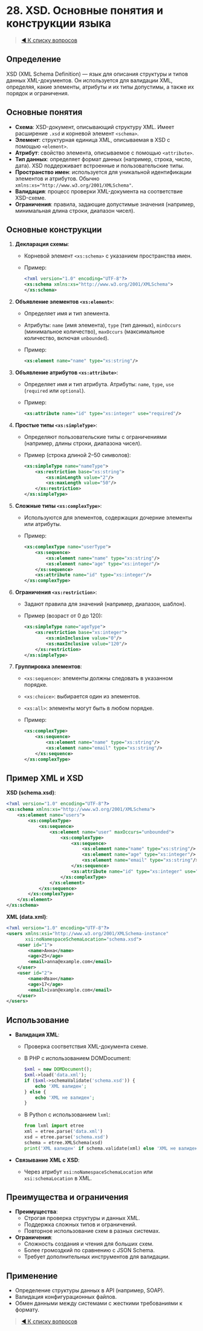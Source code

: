 # 28. XSD. Основные понятия и конструкции языка

> [◀️ К списку вопросов](../README.md#вопросы)

## Определение

XSD (XML Schema Definition) — язык для описания структуры и типов данных XML-документов. Он используется для валидации XML, определяя, какие элементы, атрибуты и их типы допустимы, а также их порядок и ограничения.

## Основные понятия

- **Схема**: XSD-документ, описывающий структуру XML. Имеет расширение `.xsd` и корневой элемент `<schema>`.
- **Элемент**: структурная единица XML, описываемая в XSD с помощью `<element>`.
- **Атрибут**: свойство элемента, описываемое с помощью `<attribute>`.
- **Тип данных**: определяет формат данных (например, строка, число, дата). XSD поддерживает встроенные и пользовательские типы.
- **Пространство имен**: используется для уникальной идентификации элементов и атрибутов. Обычно `xmlns:xs="http://www.w3.org/2001/XMLSchema"`.
- **Валидация**: процесс проверки XML-документа на соответствие XSD-схеме.
- **Ограничения**: правила, задающие допустимые значения (например, минимальная длина строки, диапазон чисел).

## Основные конструкции

1. **Декларация схемы**:
   - Корневой элемент `<xs:schema>` с указанием пространства имен.
   - Пример:

     ```xml
     <?xml version="1.0" encoding="UTF-8"?>
     <xs:schema xmlns:xs="http://www.w3.org/2001/XMLSchema">
     </xs:schema>
     ```

2. **Объявление элементов `<xs:element>`**:
   - Определяет имя и тип элемента.
   - Атрибуты: `name` (имя элемента), `type` (тип данных), `minOccurs` (минимальное количество), `maxOccurs` (максимальное количество, включая `unbounded`).
   - Пример:

     ```xml
     <xs:element name="name" type="xs:string"/>
     ```

3. **Объявление атрибутов `<xs:attribute>`**:
   - Определяет имя и тип атрибута. Атрибуты: `name`, `type`, `use` (`required` или `optional`).
   - Пример:

     ```xml
     <xs:attribute name="id" type="xs:integer" use="required"/>
     ```

4. **Простые типы `<xs:simpleType>`**:
   - Определяют пользовательские типы с ограничениями (например, длины строки, диапазона чисел).
   - Пример (строка длиной 2–50 символов):

     ```xml
     <xs:simpleType name="nameType">
         <xs:restriction base="xs:string">
             <xs:minLength value="2"/>
             <xs:maxLength value="50"/>
         </xs:restriction>
     </xs:simpleType>
     ```

5. **Сложные типы `<xs:complexType>`**:
   - Используются для элементов, содержащих дочерние элементы или атрибуты.
   - Пример:

     ```xml
     <xs:complexType name="userType">
         <xs:sequence>
             <xs:element name="name" type="xs:string"/>
             <xs:element name="age" type="xs:integer"/>
         </xs:sequence>
         <xs:attribute name="id" type="xs:integer"/>
     </xs:complexType>
     ```

6. **Ограничения `<xs:restriction>`**:
   - Задают правила для значений (например, диапазон, шаблон).
   - Пример (возраст от 0 до 120):

     ```xml
     <xs:simpleType name="ageType">
         <xs:restriction base="xs:integer">
             <xs:minInclusive value="0"/>
             <xs:maxInclusive value="120"/>
         </xs:restriction>
     </xs:simpleType>
     ```

7. **Группировка элементов**:
   - `<xs:sequence>`: элементы должны следовать в указанном порядке.
   - `<xs:choice>`: выбирается один из элементов.
   - `<xs:all>`: элементы могут быть в любом порядке.
   - Пример:

     ```xml
     <xs:complexType>
         <xs:sequence>
             <xs:element name="name" type="xs:string"/>
             <xs:element name="email" type="xs:string"/>
         </xs:sequence>
     </xs:complexType>
     ```

## Пример XML и XSD

**XSD (schema.xsd)**:

```xml
<?xml version="1.0" encoding="UTF-8"?>
<xs:schema xmlns:xs="http://www.w3.org/2001/XMLSchema">
    <xs:element name="users">
        <xs:complexType>
            <xs:sequence>
                <xs:element name="user" maxOccurs="unbounded">
                    <xs:complexType>
                        <xs:sequence>
                            <xs:element name="name" type="xs:string"/>
                            <xs:element name="age" type="xs:integer"/>
                            <xs:element name="email" type="xs:string"/>
                        </xs:sequence>
                        <xs:attribute name="id" type="xs:integer" use="required"/>
                    </xs:complexType>
                </xs:element>
            </xs:sequence>
        </xs:complexType>
    </xs:element>
</xs:schema>
```

**XML (data.xml)**:

```xml
<?xml version="1.0" encoding="UTF-8"?>
<users xmlns:xsi="http://www.w3.org/2001/XMLSchema-instance"
       xsi:noNamespaceSchemaLocation="schema.xsd">
    <user id="1">
        <name>Анна</name>
        <age>25</age>
        <email>anna@example.com</email>
    </user>
    <user id="2">
        <name>Иван</name>
        <age>17</age>
        <email>ivan@example.com</email>
    </user>
</users>
```

## Использование

- **Валидация XML**:
  - Проверка соответствия XML-документа схеме.
  - В PHP с использованием DOMDocument:

    ```php
    $xml = new DOMDocument();
    $xml->load('data.xml');
    if ($xml->schemaValidate('schema.xsd')) {
        echo 'XML валиден';
    } else {
        echo 'XML не валиден';
    }
    ```

  - В Python с использованием `lxml`:

    ```python
    from lxml import etree
    xml = etree.parse('data.xml')
    xsd = etree.parse('schema.xsd')
    schema = etree.XMLSchema(xsd)
    print('XML валиден' if schema.validate(xml) else 'XML не валиден')
    ```

- **Связывание XML с XSD**:
  - Через атрибут `xsi:noNamespaceSchemaLocation` или `xsi:schemaLocation` в XML.

## Преимущества и ограничения

- **Преимущества**:
  - Строгая проверка структуры и данных XML.
  - Поддержка сложных типов и ограничений.
  - Повторное использование схем в разных системах.
- **Ограничения**:
  - Сложность создания и чтения для больших схем.
  - Более громоздкий по сравнению с JSON Schema.
  - Требует дополнительных инструментов для валидации.

## Применение

- Определение структуры данных в API (например, SOAP).
- Валидация конфигурационных файлов.
- Обмен данными между системами с жесткими требованиями к формату.

> [◀️ К списку вопросов](../README.md#вопросы)
